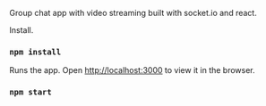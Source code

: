 Group chat app with video streaming built with socket.io and react.

Install.

### `npm install`

Runs the app. Open [http://localhost:3000](http://localhost:3000) to view it in the browser.

### `npm start`

